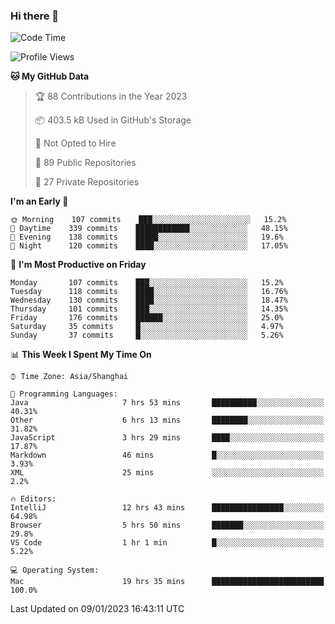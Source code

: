 ### Hi there 👋

<!--
**qbosen/qbosen** is a ✨ _special_ ✨ repository because its `README.md` (this file) appears on your GitHub profile.

Here are some ideas to get you started:

- 🔭 I’m currently working on ...
- 🌱 I’m currently learning ...
- 👯 I’m looking to collaborate on ...
- 🤔 I’m looking for help with ...
- 💬 Ask me about ...
- 📫 How to reach me: ...
- 😄 Pronouns: ...
- ⚡ Fun fact: ...
-->

<!--START_SECTION:waka-->
![Code Time](http://img.shields.io/badge/Code%20Time-1%2C123%20hrs%2025%20mins-blue)

![Profile Views](http://img.shields.io/badge/Profile%20Views-1-blue)

**🐱 My GitHub Data** 

> 🏆 88 Contributions in the Year 2023
 > 
> 📦 403.5 kB Used in GitHub's Storage 
 > 
> 🚫 Not Opted to Hire
 > 
> 📜 89 Public Repositories 
 > 
> 🔑 27 Private Repositories  
 > 
**I'm an Early 🐤** 

```text
🌞 Morning    107 commits    ███░░░░░░░░░░░░░░░░░░░░░░   15.2% 
🌆 Daytime    339 commits    ████████████░░░░░░░░░░░░░   48.15% 
🌃 Evening    138 commits    █████░░░░░░░░░░░░░░░░░░░░   19.6% 
🌙 Night      120 commits    ████░░░░░░░░░░░░░░░░░░░░░   17.05%

```
📅 **I'm Most Productive on Friday** 

```text
Monday       107 commits    ███░░░░░░░░░░░░░░░░░░░░░░   15.2% 
Tuesday      118 commits    ████░░░░░░░░░░░░░░░░░░░░░   16.76% 
Wednesday    130 commits    ████░░░░░░░░░░░░░░░░░░░░░   18.47% 
Thursday     101 commits    ███░░░░░░░░░░░░░░░░░░░░░░   14.35% 
Friday       176 commits    ██████░░░░░░░░░░░░░░░░░░░   25.0% 
Saturday     35 commits     █░░░░░░░░░░░░░░░░░░░░░░░░   4.97% 
Sunday       37 commits     █░░░░░░░░░░░░░░░░░░░░░░░░   5.26%

```


📊 **This Week I Spent My Time On** 

```text
⌚︎ Time Zone: Asia/Shanghai

💬 Programming Languages: 
Java                     7 hrs 53 mins       ██████████░░░░░░░░░░░░░░░   40.31% 
Other                    6 hrs 13 mins       ████████░░░░░░░░░░░░░░░░░   31.82% 
JavaScript               3 hrs 29 mins       ████░░░░░░░░░░░░░░░░░░░░░   17.87% 
Markdown                 46 mins             █░░░░░░░░░░░░░░░░░░░░░░░░   3.93% 
XML                      25 mins             ░░░░░░░░░░░░░░░░░░░░░░░░░   2.2%

🔥 Editors: 
IntelliJ                 12 hrs 43 mins      ████████████████░░░░░░░░░   64.98% 
Browser                  5 hrs 50 mins       ███████░░░░░░░░░░░░░░░░░░   29.8% 
VS Code                  1 hr 1 min          █░░░░░░░░░░░░░░░░░░░░░░░░   5.22%

💻 Operating System: 
Mac                      19 hrs 35 mins      █████████████████████████   100.0%

```


 Last Updated on 09/01/2023 16:43:11 UTC
<!--END_SECTION:waka-->
